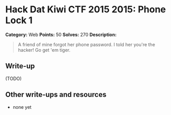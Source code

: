 # Hack Dat Kiwi CTF 2015 2015: Phone Lock 1

**Category:** Web
**Points:** 50
**Solves:** 270
**Description:**

> A friend of mine forgot her phone password. I told her you're the hacker! Go get 'em tiger.


## Write-up

(TODO)

## Other write-ups and resources

* none yet
